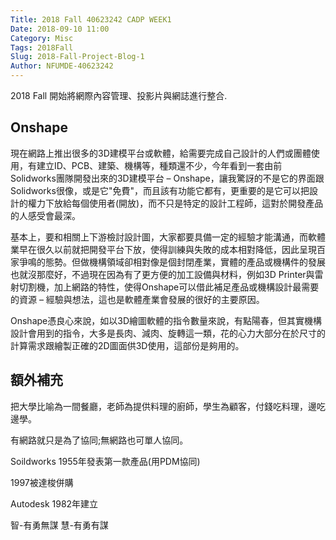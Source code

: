 ```yaml
---
Title: 2018 Fall 40623242 CADP WEEK1
Date: 2018-09-10 11:00
Category: Misc
Tags: 2018Fall
Slug: 2018-Fall-Project-Blog-1
Author: NFUMDE-40623242
---
```


2018 Fall 開始將網際內容管理、投影片與網誌進行整合.

<!-- PELICAN_END_SUMMARY -->

Onshape
----

現在網路上推出很多的3D建模平台或軟體，給需要完成自己設計的人們或團體使用，有建立ID、PCB、建築、機構等，種類還不少，今年看到一套由前Solidworks團隊開發出來的3D建模平台 – Onshape，讓我驚訝的不是它的界面跟Solidworks很像，或是它"免費"，而且該有功能它都有，更重要的是它可以把設計的權力下放給每個使用者(開放)，而不只是特定的設計工程師，這對於開發產品的人感受會最深。

基本上，要和相關上下游檢討設計圖，大家都要具備一定的經驗才能溝通，而軟體業早在很久以前就把開發平台下放，使得訓練與失敗的成本相對降低，因此呈現百家爭鳴的態勢。但做機構領域卻相對像是個封閉產業，實體的產品或機構件的發展也就沒那麼好，不過現在因為有了更方便的加工設備與材料，例如3D Printer與雷射切割機，加上網路的特性，使得Onshape可以借此補足產品或機構設計最需要的資源 – 經驗與想法，這也是軟體產業會發展的很好的主要原因。

Onshape憑良心來說，如以3D繪圖軟體的指令數量來說，有點陽春，但其實機構設計會用到的指令，大多是長肉、減肉、旋轉這一類，花的心力大部分在於尺寸的計算需求跟繪製正確的2D圖面供3D使用，這部份是夠用的。

額外補充
----

把大學比喻為一間餐廳，老師為提供料理的廚師，學生為顧客，付錢吃料理，邊吃邊學。

有網路就只是為了協同;無網路也可單人協同。

Soildworks 1955年發表第一款產品(用PDM協同)

1997被達梭併購

Autodesk 1982年建立

智-有勇無謀
慧-有勇有謀